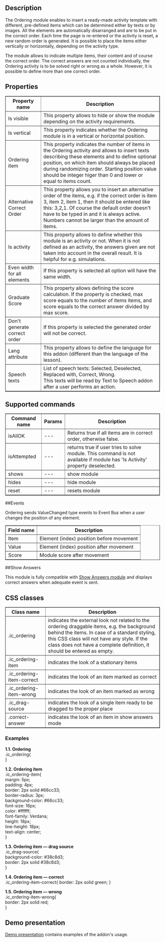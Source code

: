 ## Description
The Ordering module enables to insert a ready-made activity template with  different, pre-defined items which can be determined either by texts or by images. All the elements are automatically disarranged and are to be put in the correct order.  Each time the page is re-entered or the activity is reset, a new random order is generated. It is possible to place the items either vertically or horizontally, depending on the activity type. 

The module allows to indicate multiple items, their content and of course the correct order. The correct answers are not counted individually, the Ordering activity is to be solved right or wrong as a whole. However, it is possible to define more than one correct order.

## Properties

<table border='1'>
<tbody>
    <tr>
        <th>Property name</th>
        <th>Description</th> 
    </tr>
    <tr>
        <td>Is visible</td>
        <td>This property allows to hide or show the module depending on the activity requirements.
        </td> 
     </tr>
     <tr>
        <td>Is vertical</td>
        <td>This property indicates whether the Ordering module is in a vertical or horizontal position.
        </td> 
    </tr>
    <tr>
        <td>Ordering item</td>
        <td>This property indicates the number of items in the Ordering activity and allows to insert texts describing these elements and to define optional position, on which item should always be placed during randomizing order. Starting position value should be integer higer than 0 and lower or equal to items count.
        </td> 
     </tr>
    <tr>
        <td>Alternative Correct Order</td>
        <td>This property allows you to insert an alternative order of the items, e.g. if the correct order is item 3, item 2, item 1, then it should be entered like this: 3,2,1. Of course the default order doesn't have to be typed in and it is always active. Numbers cannot be larger than the amount of items.
        </td> 
    </tr>
    <tr>
        <td>Is activity</td>
        <td>This property allows to define whether this module is an activity or not. When it is not defined as an activity, the answers given are not taken into account in the overall result. It is helpful for e.g. simulations.</td> 
    </tr>
    <tr>
        <td>Even width for all elements</td>
        <td>If this property is selected all option will have the same width.</td> 
    </tr>
    <tr>
        <td>Graduate Score</td>
        <td>This property allows defining the score calculation. If the property is checked, max score equals to the number of items items, and score equals to the correct answer divided by max score.</td> 
    </tr>
    <tr>
        <td>Don't generate correct order</td>
        <td>If this property is selected the generated order will not be correct.</td> 
    </tr>
    <tr>
        <td>Lang attribute</td>
        <td>This property allows to define the language for this addon (different than the language of the lesson).</td> 
    </tr>
    <tr>
        <td>Speech texts</td>
        <td>List of speech texts: Selected, Deselected, Replaced with, Correct, Wrong. <br />
This texts will be read by Text to Speech addon after a user performs an action.</td> 
    </tr>
</tbody>
</table>

## Supported commands

<table border='1'>
<tbody>
    <tr>
        <th>Command name</th>
        <th>Params</th> 
        <th>Description</th> 
    </tr>
	<tr>
        <td>isAllOK</td>
        <td>---</td>
        <td>Returns true if all items are in correct order, otherwise false.</td>
    </tr>
    <tr>
        <td>isAttempted</td>
        <td>---</td>
        <td>returns true if user tries to solve module. This command is not available if module has 'Is Activity' property deselected.</td> 
    </tr>
    <tr>
        <td>shows</td>
        <td>---</td>
        <td>show module</td> 
    </tr>
    <tr>
        <td>hides</td>
        <td>---</td>
        <td>hide module</td> 
    </tr>
    <tr>
        <td>reset</td>
        <td>---</td>
        <td>resets module</td> 
    </tr>
</tbody>
</table>

##Events

Ordering sends ValueChanged type events to Event Bus when a user changes the position of any element.

<table border='1'>
    <tr>
        <th>Field name</th>
        <th>Description</th>
    </tr>
    <tr>
        <td>Item</td>
        <td>Element (index) position before movement</td>
    </tr>
    <tr>
        <td>Value</td>
        <td>Element (index) position after movement</td>
    </tr>
    <tr>
        <td>Score</td>
        <td>Module score after movement</td>
    </tr>
</table>

##Show Answers

This module is fully compatible with [Show Answers module](/doc/page/Show-Answers "Show Answers module") and displays correct answers when adequate event is sent.

## CSS classes

 <table border='1'>
<tbody>
    <tr>
        <th>Class name</th>
        <th>Description</th> 
    </tr>
    <tr>
        <td>.ic_ordering </td>
        <td>indicates the external look not related to the ordering draggable items, e.g. the background behind                       
               the items. In case of a standard styling, this CSS class will not have any style. If the class does not   
               have a complete definition, it should be entered as empty.</td> 
    </tr>
    <tr>
        <td>.ic_ordering-item </td>
        <td>indicates the look of a stationary items</td> 
    </tr>
<tr>
        <td>.ic_ordering-item-correct</td>
        <td>indicates the look of an item marked as correct</td> 
    </tr>
<tr>
        <td>.ic_ordering-item-wrong</td>
        <td>indicates the look of an item marked as wrong</td> 
    </tr>
<tr>
        <td>.ic_drag-source</td>
        <td>indicates the look of a single item ready to be dragged to the proper place</td> 
    </tr>
<tr>
        <td>.correct-answer</td>
        <td>indicates the look of an item in show answers mode</td> 
    </tr>
</tbody>
</table>

    
### Examples

   **1.1. Ordering**   
.ic_ordering{   
}   
  
**1.2. Ordering item**   
.ic_ordering-item{  
margin: 5px;  
padding: 4px;  
border: 2px solid #66cc33;   
border-radius: 3px;  
background-color: #66cc33;  
font-size: 16px;  
color: #ffffff;  
font-family: Verdana;  
height: 18px;  
line-height: 18px;  
text-align: center;  
}  
  
**1.3. Ordering item — drag source**       
.ic_drag-source{  
background-color: #38c8d3;  
border: 2px solid #38c8d3;  
}  
    
**1.4. Ordering item — correct**        
.ic_ordering-item-correct{ 
border: 2px solid green; 
}   
   
**1.5. Ordering item — wrong**     
.ic_ordering-item-wrong{  
border: 2px solid red;  
}  

## Demo presentation
[Demo presentation](/embed/5414091897176064 "Demo presentation") contains examples of the addon's usage.                                         